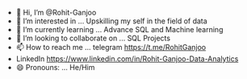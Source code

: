 - 👋 Hi, I’m @Rohit-Ganjoo
- 👀 I’m interested in ... Upskilling my self in the field of data 
- 🌱 I’m currently learning ... Advance SQL and Machine learning 
- 💞️ I’m looking to collaborate on ... SQL Projects   
- 📫 How to reach me ... telegram https://t.me/RohitGanjoo
- LinkedIn https://www.linkedin.com/in/Rohit-Ganjoo-Data-Analytics
- 😄 Pronouns: ... He/Him

<!---
Rohit-Ganjoo/Rohit-Ganjoo is a ✨ special ✨ repository because its `README.md` (this file) appears on your GitHub profile.
You can click the Preview link to take a look at your changes.
--->
